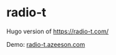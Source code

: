 # radio-t

Hugo version of https://radio-t.com/

Demo: [radio-t.azeeson.com](http://radio-t.azeeson.com/)
